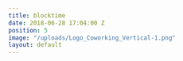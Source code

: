 ```yaml
---
title: blocktime
date: 2018-06-28 17:04:00 Z
position: 5
image: "/uploads/Logo_Coworking_Vertical-1.png"
layout: default
---
```


